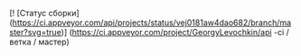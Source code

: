 [! [Статус сборки] (https://ci.appveyor.com/api/projects/status/vej0181aw4dao682/branch/master?svg=true)] (https://ci.appveyor.com/project/GeorgyLevochkin/api -ci / ветка / мастер)
